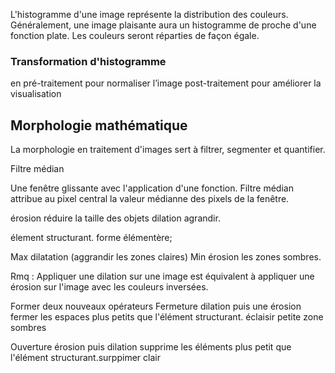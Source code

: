 L'histogramme d'une image représente la distribution des couleurs.
Généralement, une image plaisante aura un histogramme de proche d'une fonction plate. Les couleurs seront réparties de façon égale.
### Transformation d'histogramme

en pré-traitement pour normaliser l’image
post-traitement pour améliorer la visualisation
## Morphologie mathématique

La morphologie en traitement d'images sert à filtrer,  segmenter et quantifier.

Filtre médian 

Une fenêtre glissante avec l'application d'une fonction.
Filtre médian attribue au pixel central la valeur médianne des pixels de la fenêtre.

érosion réduire la taille des objets
dilation agrandir.

élement structurant. forme élémentère;

Max  dilatation (aggrandir les zones claires)
Min érosion les zones sombres.

Rmq : Appliquer une dilation sur une image est équivalent à appliquer une érosion sur l'image avec les couleurs inversées.

Former deux nouveaux opérateurs
Fermeture dilation puis une érosion 
fermer les espaces plus petits que l'élément structurant.
éclaisir petite zone sombres

Ouverture érosion puis dilation supprime les éléments plus petit que l'élément structurant.surppimer clair
